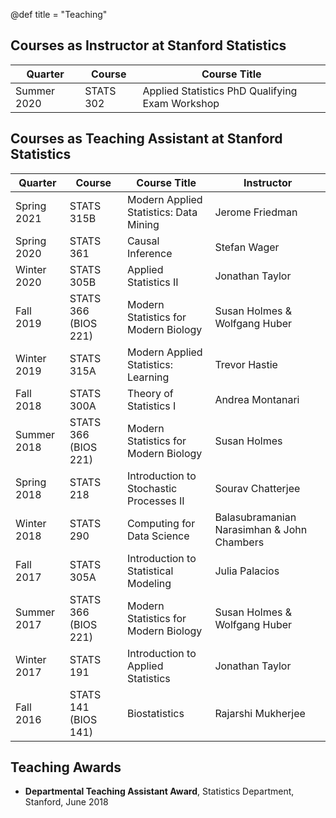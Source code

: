 @def title = "Teaching"

## Courses as Instructor at Stanford Statistics

| Quarter         | Course              |   Course Title                                                        | 
| --------------- | ------------------- | --------------------------------------------------------------------- | 
| Summer 2020     | STATS 302           | Applied Statistics PhD Qualifying Exam Workshop                       | 

## Courses as Teaching Assistant at Stanford Statistics



| Quarter         | Course              |   Course Title                          | Instructor
| --------------- | ------------------- | ----------------------------------------| -----------
| Spring 2021     | STATS 315B          | Modern Applied Statistics: Data Mining  | Jerome Friedman
| Spring 2020     | STATS 361           | Causal Inference                        | Stefan Wager
| Winter 2020     | STATS 305B          | Applied Statistics II                   | Jonathan Taylor
| Fall 2019       | STATS 366 (BIOS 221)| Modern Statistics for Modern Biology    | Susan Holmes & Wolfgang Huber
| Winter 2019     | STATS 315A          | Modern Applied Statistics: Learning     | Trevor Hastie
| Fall 2018       | STATS 300A          | Theory of Statistics I                  | Andrea Montanari
| Summer 2018     | STATS 366 (BIOS 221)| Modern Statistics for Modern Biology    | Susan Holmes
| Spring 2018     | STATS 218           | Introduction to Stochastic Processes II | Sourav Chatterjee
| Winter 2018     | STATS 290           | Computing for Data Science              | Balasubramanian Narasimhan & John Chambers
| Fall 2017       | STATS 305A          | Introduction to Statistical Modeling    | Julia Palacios
| Summer 2017     | STATS 366 (BIOS 221)| Modern Statistics for Modern Biology    | Susan Holmes & Wolfgang Huber
| Winter 2017     | STATS 191           | Introduction to Applied Statistics      | Jonathan Taylor        
| Fall 2016       | STATS 141 (BIOS 141)| Biostatistics                           | Rajarshi Mukherjee


## Teaching Awards


* **Departmental Teaching Assistant Award**, Statistics Department, Stanford, June 2018
